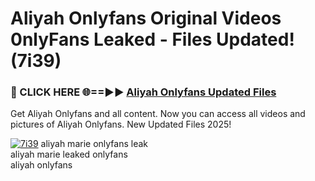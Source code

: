 # Aliyah Onlyfans Original Videos 0nlyFans Leaked - Files Updated! (7i39)

<h3>🔴 CLICK HERE 🌐==►► <a href="https://tinyurl.com/x26r9saj" rel="nofollow">Aliyah Onlyfans Updated Files</a></h3>

Get Aliyah Onlyfans and all content. Now you can access all videos and pictures of Aliyah Onlyfans. New Updated Files 2025!

[![7i39](https://i.imgur.com/LkgZPqh.gif)](https://tinyurl.com/x26r9saj)
aliyah marie onlyfans leak<br>
aliyah marie leaked onlyfans<br>
aliyah onlyfans